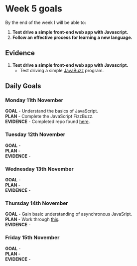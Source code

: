 # Week 5 goals

By the end of the week I will be able to:

1. **Test drive a simple front-end web app with Javascript.**
2. **Follow an effective process for learning a new language.**

## Evidence

1. **Test drive a simple front-end web app with Javascript.**
    * Test driving a simple [JavaBuzz](https://github.com/jonesandy/js-fizzbuzz) program.

## Daily Goals

### Monday 11th November

**GOAL** -  Understand the basics of JavaScript.    
**PLAN** -  Complete the JavaScript FizzBuzz.       
**EVIDENCE** -   Completed repo found [here](https://github.com/jonesandy/js-fizzbuzz).


### Tuesday 12th November

**GOAL** -   
**PLAN** -   
**EVIDENCE** -  

### Wednesday 13th November

**GOAL** -    
**PLAN** -   
**EVIDENCE** -  

### Thursday 14th November

**GOAL** -  Gain basic understanding of asynchronous JavaSript.   
**PLAN** -  Work through [this](https://github.com/makersacademy/skills-workshops/tree/master/practicals/js-following-the-flow-async).   
**EVIDENCE** -      

### Friday 15th November

**GOAL** -     
**PLAN** -     
**EVIDENCE** - 
